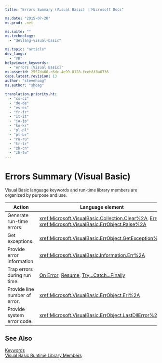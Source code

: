 ```yaml
---
title: "Errors Summary (Visual Basic) | Microsoft Docs"

ms.date: "2015-07-20"
ms.prod: .net

ms.suite: ""
ms.technology: 
  - "devlang-visual-basic"

ms.topic: "article"
dev_langs: 
  - "VB"
helpviewer_keywords: 
  - "errors [Visual Basic]"
ms.assetid: 2557da60-c6dc-4e99-8128-fceb6f8a0736
caps.latest.revision: 13
author: "stevehoag"
ms.author: "shoag"

translation.priority.ht: 
  - "cs-cz"
  - "de-de"
  - "es-es"
  - "fr-fr"
  - "it-it"
  - "ja-jp"
  - "ko-kr"
  - "pl-pl"
  - "pt-br"
  - "ru-ru"
  - "tr-tr"
  - "zh-cn"
  - "zh-tw"
---
```

# Errors Summary (Visual Basic)
Visual Basic language keywords and run-time library members are organized by purpose and use.  
  
|Action|Language element|  
|------------|----------------------|  
|Generate run-time errors.|<xref:Microsoft.VisualBasic.Collection.Clear%2A>, [Error](../../../visual-basic/language-reference/statements/error-statement.md), <xref:Microsoft.VisualBasic.ErrObject.Raise%2A>|  
|Get exceptions.|<xref:Microsoft.VisualBasic.ErrObject.GetException%2A>|  
|Provide error information.|<xref:Microsoft.VisualBasic.Information.Err%2A>|  
|Trap errors during run time.|[On Error](../../../visual-basic/language-reference/statements/on-error-statement.md), [Resume](../../../visual-basic/language-reference/statements/resume-statement.md), [Try...Catch...Finally](../../../visual-basic/language-reference/statements/try-catch-finally-statement.md)|  
|Provide line number of error.|<xref:Microsoft.VisualBasic.ErrObject.Erl%2A>|  
|Provide system error code.|<xref:Microsoft.VisualBasic.ErrObject.LastDllError%2A>|  
  
## See Also  
 [Keywords](../../../visual-basic/language-reference/keywords/index.md)   
 [Visual Basic Runtime Library Members](../../../visual-basic/language-reference/runtime-library-members.md)